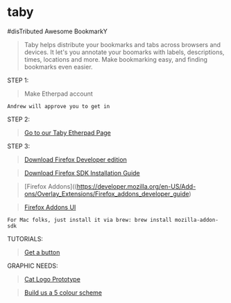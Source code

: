 taby
====

#disTributed Awesome BookmarkY

> Taby helps distribute your bookmarks and tabs across browsers and devices. It let's you annotate your boomarks with labels, descriptions, times, locations and more. Make bookmarking easy, and finding bookmarks even easier.
 
STEP 1:

> Make Etherpad account
```
Andrew will approve you to get in
```

STEP 2:

> [Go to our Taby Etherpad Page](https://taby.etherpad.mozilla.org/1)

STEP 3:

> [Download Firefox Developer edition](https://www.mozilla.org/en-US/firefox/developer/)

> [Download Firefox SDK Installation Guide](https://developer.mozilla.org/en-US/Add-ons/SDK/Tutorials/Installation)

> [Firefox Addons]((https://developer.mozilla.org/en-US/Add-ons/Overlay_Extensions/Firefox_addons_developer_guide)

> [Firefox Addons UI](https://developer.mozilla.org/en-US/Add-ons/Overlay_Extensions/Firefox_addons_developer_guide/Introduction_to_XUL%E2%80%94How_to_build_a_more_intuitive_UI)

```
For Mac folks, just install it via brew: brew install mozilla-addon-sdk
```

TUTORIALS:

> [Get a button](https://developer.mozilla.org/en-US/Add-ons/SDK/Tutorials/Getting_started)


GRAPHIC NEEDS:

> [Cat Logo Prototype](http://commons.wikimedia.org/wiki/File:Cat_silhouette.svg)

> [Build us a 5 colour scheme](https://color.adobe.com/create/color-wheel/)
